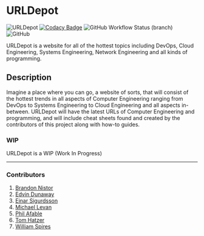 # URLDepot

![URLDepot](https://github.com/eddinn/urldepot/workflows/URLDepot/badge.svg) [![Codacy Badge](https://api.codacy.com/project/badge/Grade/9ac2b3a7b37d4e03aaa15c1491cfea4c)](https://www.codacy.com/manual/Eddinn/urldepot?utm_source=github.com&amp;utm_medium=referral&amp;utm_content=eddinn/urldepot&amp;utm_campaign=Badge_Grade) ![GitHub Workflow Status (branch)](https://img.shields.io/github/workflow/status/eddinn/urldepot/URLDepot/staging?label=Build%3A%20staging) ![GitHub](https://img.shields.io/github/license/eddinn/urldepot)

URLDepot is a website for all of the hottest topics including DevOps, Cloud Engineering, Systems Engineering, Network Engineering and all kinds of programming.

## Description

Imagine a place where you can go, a website of sorts, that will consist of the hottest trends in all aspects of Computer Engineering ranging from DevOps to Systems Engineering to Cloud Engineering and all aspects in-between. URLDepot will have the latest URLs of Computer Engineering and programming, and will include cheat sheets found and created by the contributors of this project along with how-to guides.

### WIP

URLDepot is a WIP (Work In Progress)

---

### Contributors

1. [Brandon Nistor](https://github.com/minesskylineGTR)
2. [Edvin Dunaway](https://github.com/eddinn)
3. [Einar Sigurdsson](https://github.com/Incurso)
4. [Michael Levan](https://github.com/AdminTurnedDevOps)
5. [Phil Afable](https://github.com/pafable)
6. [Tom Hatzer](https://github.com/tomhatzer)
7. [William Spires](https://github.com/villChurch)
